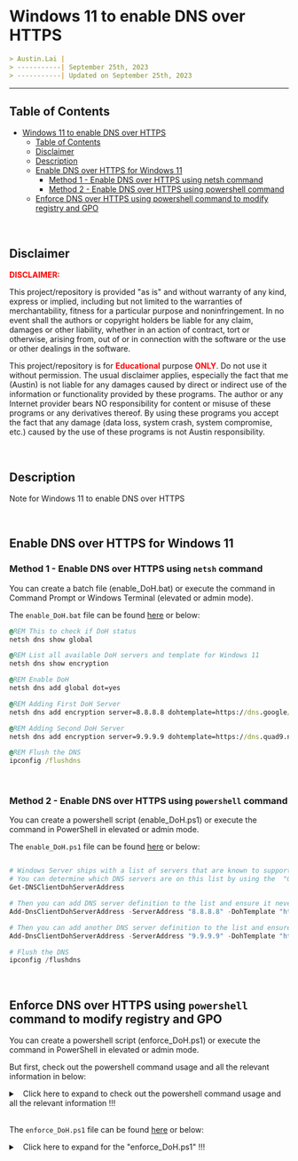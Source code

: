 

# Windows 11 to enable DNS over HTTPS

```markdown
> Austin.Lai |
> -----------| September 25th, 2023
> -----------| Updated on September 25th, 2023
```

---

## Table of Contents

<!-- TOC -->

- [Windows 11 to enable DNS over HTTPS](#windows-11-to-enable-dns-over-https)
    - [Table of Contents](#table-of-contents)
    - [Disclaimer](#disclaimer)
    - [Description](#description)
    - [Enable DNS over HTTPS for Windows 11](#enable-dns-over-https-for-windows-11)
        - [Method 1 - Enable DNS over HTTPS using netsh command](#method-1---enable-dns-over-https-using-netsh-command)
        - [Method 2 - Enable DNS over HTTPS using powershell command](#method-2---enable-dns-over-https-using-powershell-command)
    - [Enforce DNS over HTTPS using powershell command to modify registry and GPO](#enforce-dns-over-https-using-powershell-command-to-modify-registry-and-gpo)

<!-- /TOC -->

<br>

## Disclaimer

<span style="color: red; font-weight: bold;">DISCLAIMER:</span>

This project/repository is provided "as is" and without warranty of any kind, express or implied, including but not limited to the warranties of merchantability, fitness for a particular purpose and noninfringement. In no event shall the authors or copyright holders be liable for any claim, damages or other liability, whether in an action of contract, tort or otherwise, arising from, out of or in connection with the software or the use or other dealings in the software.

This project/repository is for <span style="color: red; font-weight: bold;">Educational</span> purpose <span style="color: red; font-weight: bold;">ONLY</span>. Do not use it without permission. The usual disclaimer applies, especially the fact that me (Austin) is not liable for any damages caused by direct or indirect use of the information or functionality provided by these programs. The author or any Internet provider bears NO responsibility for content or misuse of these programs or any derivatives thereof. By using these programs you accept the fact that any damage (data loss, system crash, system compromise, etc.) caused by the use of these programs is not Austin responsibility.

<br>

## Description

<!-- Description -->

Note for Windows 11 to enable DNS over HTTPS

<!-- /Description -->

<br>

## Enable DNS over HTTPS for Windows 11

### Method 1 - Enable DNS over HTTPS using `netsh` command

You can create a batch file (enable_DoH.bat) or execute the command in Command Prompt or Windows Terminal (elevated or admin mode).

The `enable_DoH.bat` file can be found [here](./enable_DoH.bat) or below:

```bat
@REM This to check if DoH status
netsh dns show global

@REM List all available DoH servers and template for Windows 11
netsh dns show encryption

@REM Enable DoH
netsh dns add global dot=yes

@REM Adding First DoH Server
netsh dns add encryption server=8.8.8.8 dohtemplate=https://dns.google/dns-query autoupgrade=yes udpfallback=no

@REM Adding Second DoH Server
netsh dns add encryption server=9.9.9.9 dohtemplate=https://dns.quad9.net/dns-query autoupgrade=yes udpfallback=no

@REM Flush the DNS
ipconfig /flushdns
```

<br>

### Method 2 - Enable DNS over HTTPS using `powershell` command

You can create a powershell script (enable_DoH.ps1) or execute the command in PowerShell in elevated or admin mode.

The `enable_DoH.ps1` file can be found [here](./enable_DoH.ps1) or below:

```powershell

# Windows Server ships with a list of servers that are known to support DoH.
# You can determine which DNS servers are on this list by using the  "Get-DNSClientDohServerAddress" PowerShell cmdlet.
Get-DNSClientDohServerAddress

# Then you can add DNS server definition to the list and ensure it never falls back to plain-text DNS:
Add-DnsClientDohServerAddress -ServerAddress "8.8.8.8" -DohTemplate "https://dns.google/dns-query" -AllowFallbackToUdp $False -AutoUpgrade $True

# Then you can add another DNS server definition to the list and ensure it never falls back to plain-text DNS:
Add-DnsClientDohServerAddress -ServerAddress "9.9.9.9" -DohTemplate "https://dns.quad9.net/dns-query" -AllowFallbackToUdp $False -AutoUpgrade $True

# Flush the DNS
ipconfig /flushdns
```

<br>

## Enforce DNS over HTTPS using `powershell` command to modify registry and GPO

You can create a powershell script (enforce_DoH.ps1) or execute the command in PowerShell in elevated or admin mode.

But first, check out the powershell command usage and all the relevant information in below:

<details>

<summary><span style="padding-left:10px;">Click here to expand to check out the powershell command usage and all the relevant information !!!</span>

</summary>

```powershell

# The GPO for DoH Policy is under
# "Computer Configuration\Policies\Administrative Templates\Network\DNS Client"
# Policy name "Configuring DoH through Group Policy"
# Allow DoH: Perform DoH queries if the configured DNS servers support it. If they don't support, it tries the classic name resolution.
# Require DoH: Allow only DoH name resolution. If there are no DoH-capable DNS servers configured, the name resolution fails.

# The Registry Key corresponding to the DoH Policy in GPO is
# "HKLM\Software\Policies\Microsoft\Windows NT\DNSClient\DoHPolicy"
# Key Detail as below:
# ### Require DoH
# ### Registry Hive	HKEY_LOCAL_MACHINE
# ### Registry Path	Software\Policies\Microsoft\Windows NT\DNSClient
# ### Value Name	DoHPolicy
# ### Value Type	REG_DWORD
# ### Value	3
# ### Allow DoH
# ### Registry Hive	HKEY_LOCAL_MACHINE
# ### Registry Path	Software\Policies\Microsoft\Windows NT\DNSClient
# ### Value Name	DoHPolicy
# ### Value Type	REG_DWORD
# ### Value	2





# For powershell
# To check or list if "DNSClient" exists
Get-ChildItem -Path Registry::"HKLM\Software\Policies\Microsoft\Windows NT\"

# To check or list if "DoHPolicy" exists in "DNSClient"
Get-Item -Path Registry::"HKLM\Software\Policies\Microsoft\Windows NT\" | Select-Object -ExpandProperty Property

# To check if "DoHPolicy" exists in "DNSClient"
Get-Item -Path Registry::"HKLM\Software\Policies\Microsoft\Windows NT\DNSClient" | Select-Object -ExpandProperty Property

# All the commands above are similar !!!





# Sample of the "DoHPolicy" registry entries as below:
Get-ItemProperty -Path Registry::"HKLM\Software\Policies\Microsoft\Windows NT\DNSClient\" -Name "DoHPolicy"
# ### DoHPolicy    : 3
# ### PSPath       : Microsoft.PowerShell.Core\Registry::HKLM\Software\Policies\Microsoft\Windows NT\DNSClient\
# ### PSParentPath : Microsoft.PowerShell.Core\Registry::HKLM\Software\Policies\Microsoft\Windows NT
# ### PSChildName  : DNSClient
# ### PSProvider   : Microsoft.PowerShell.Core\Registry





# Sample of the type of registry key for "DoHPolicy" as below:
(Get-Item -Path Registry::"HKLM\Software\Policies\Microsoft\Windows NT\DNSClient\").GetValueKind("DoHPolicy")
# ### DWord





# If the command above fails because it the node is not exist, let’s create it first

# Create "DNSClient" key
New-Item –Path Registry::"HKLM\Software\Policies\Microsoft\Windows NT\" –Name DNSClient

# Create "DoHPolicy" with "DWord" value of "3"
# "3" corresponding to the information above is "Require DoH"
New-ItemProperty -Path Registry::"HKLM\Software\Policies\Microsoft\Windows NT\DNSClient\" -Name "DoHPolicy" -Value "3" -PropertyType "DWord" -Force





# If "DoHPolicy" existed, set the value to "3"
# "3" corresponding to the information above is "Require DoH"
Set-ItemProperty -Path Registry::"HKLM\Software\Policies\Microsoft\Windows NT\DNSClient\" -Name "DoHPolicy" -Value "3" -Type "DWord" -Force
```

**OR**


```powershell

# Once you in powershell.
# You execute "cd HKLM:"
# It will instruct powershell to use Registry moudle
# The "Registry::HKLM" is prepended
# Therefore, we can navigate to the local machine registry root key by running the following command:
cd HKLM:

# Alternatively, we can set our current working location to a particular path in the registry using the Set-Location cmdlet:
set-location -path "HKLM:\Software\Policies\Microsoft\Windows NT\DNSClient"

# Then list all the item inside "HKLM:\Software\Policies\Microsoft\Windows NT\DNSClient"
Get-childitem



OR



# If you dont want to use "set-location"
# You may directly enter the path with the powershell command as shown below:
Get-Item -path "\Software\Policies\Microsoft\Windows NT\DNSClient"

Get-Item -path "\Software\Policies\Microsoft\Windows NT\DNSClient" | Select-Object -ExpandProperty Property
```

</details>

<br>

The `enforce_DoH.ps1` file can be found [here](./enforce_DoH.ps1) or below:

<details>

<summary><span style="padding-left:10px;">Click here to expand for the "enforce_DoH.ps1" !!!</span>

</summary>

```powershell
# Check if "DNSClient" exists in "HKLM\Software\Policies\Microsoft\Windows NT\" registry key
if (!(Test-Path -Path "HKLM:\Software\Policies\Microsoft\Windows NT\DNSClient")) {
    Write-Host "The 'DNSClient' registry key does not exist."
    # Create the 'DNSClient' registry key
    New-Item -Path "HKLM:\Software\Policies\Microsoft\Windows NT\" -Name DNSClient | Out-Null
} else {
    Write-Host "The 'DNSClient' registry key already exists."
}

# Check if "DoHPolicy" exists in "DNSClient"
if (!(Get-ItemProperty -Path "HKLM:\Software\Policies\Microsoft\Windows NT\DNSClient" -Name "DoHPolicy" -ErrorAction SilentlyContinue)) {
    Write-Host "The 'DoHPolicy' registry entry does not exist."
    # Create the 'DoHPolicy' registry entry with value 3
    New-ItemProperty -Path "HKLM:\Software\Policies\Microsoft\Windows NT\DNSClient\" -Name "DoHPolicy" -Value 3 -PropertyType DWord -Force | Out-Null
} else {
    Write-Host "The 'DoHPolicy' registry entry already exists."
}

# If "DNSClient" and "DoHPolicy" exist, set the value of "DoHPolicy" to 3
if ((Test-Path -Path "HKLM:\Software\Policies\Microsoft\Windows NT\DNSClient") -and (Get-ItemProperty -Path "HKLM:\Software\Policies\Microsoft\Windows NT\DNSClient" -Name "DoHPolicy" -ErrorAction SilentlyContinue)) {
    Set-ItemProperty -Path "HKLM:\Software\Policies\Microsoft\Windows NT\DNSClient\" -Name "DoHPolicy" -Value 3 -Type DWord -Force | Out-Null
}
```

</details>

<br>

